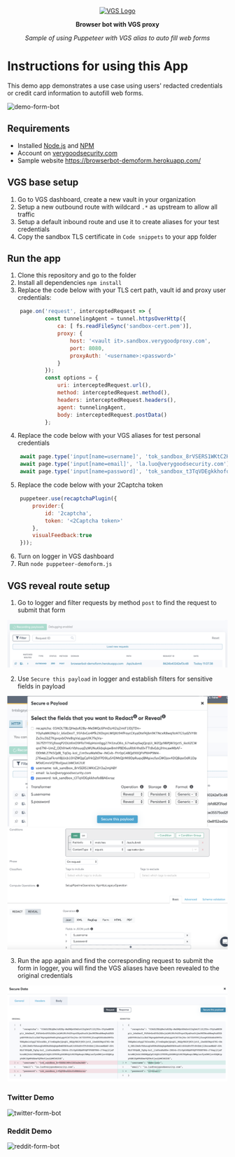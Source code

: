 <p align="center"><a href="https://www.verygoodsecurity.com/"><img src="https://avatars0.githubusercontent.com/u/17788525" width="128" alt="VGS Logo"></a></p>
<p align="center"><b>Browser bot with VGS proxy</b></p>
<p align="center"><i>Sample of using Puppeteer with VGS alias to auto fill web forms</i></p>

# Instructions for using this App
This demo app demonstrates a use case using users' redacted credentials or credit card information to autofill web forms.

![demo-form-bot](https://github.com/vgs-samples/headless-form-demo/blob/master/images/sample_form_demo.gif?raw=true)

## Requirements
- Installed [Node.js](https://nodejs.org/en/) and [NPM](https://www.npmjs.com/)
- Account on [verygoodsecurity.com](https://www.verygoodsecurity.com/)
- Sample website https://browserbot-demoform.herokuapp.com/

## VGS base setup
1. Go to VGS dashboard, create a new vault in your organization
2. Setup a new outbound route with wildcard `.*` as upstream to allow all traffic
3. Setup a default inbound route and use it to create aliases for your test credentials 
4. Copy the sandbox TLS certificate in `Code snippets` to your app folder

## Run the app
1. Clone this repository and go to the folder
2. Install all dependencies `npm install`
3. Replace the code below with your TLS cert path, vault id and proxy user credentials:
```js
    page.on('request', interceptedRequest => {
            const tunnelingAgent = tunnel.httpsOverHttp({
                ca: [ fs.readFileSync('sandbox-cert.pem')],
                proxy: {
                    host: '<vault it>.sandbox.verygoodproxy.com',
                    port: 8080,
                    proxyAuth: '<username>:<password>'
                }
            });
            const options = {
                uri: interceptedRequest.url(),
                method: interceptedRequest.method(),
                headers: interceptedRequest.headers(),
                agent: tunnelingAgent,
                body: interceptedRequest.postData()
            };
```
4. Replace the code below with your VGS aliases for test personal credentials
```js
    await page.type('input[name=username]', 'tok_sandbox_8rVSERS1WKtC2H3a2mJABY');
    await page.type('input[name=email]', 'la.luo@verygoodsecurity.com');
    await page.type('input[name=password]', 'tok_sandbox_t3TqVDEgkkhofo8BA6xraz');
```
5. Replace the code below with your 2Captcha token
```js
    puppeteer.use(recaptchaPlugin({
        provider:{
            id: '2captcha',
            token: '<2Captcha token>'
        },
        visualFeedback:true
    }));
```
6. Turn on logger in VGS dashboard
7. Run `node puppeteer-demoform.js`

## VGS reveal route setup 
1. Go to logger and filter requests by method `post` to find the request to submit that form

<img src="https://github.com/vgs-samples/headless-form-demo/blob/master/images/request_submit_form.png?raw=true">

2. Use `Secure this payload` in logger and establish filters for sensitive fields in payload

<img src="https://github.com/vgs-samples/headless-form-demo/blob/master/images/select_fields.png?raw=true">

<img src="https://github.com/vgs-samples/headless-form-demo/blob/master/images/setup_routes.png?raw=true">

3. Run the app again and find the corresponding request to submit the form in logger, you will find the VGS aliases have been revealed to the original credentials

<img src="https://github.com/vgs-samples/headless-form-demo/blob/master/images/token_revealed.png?raw=true">

### Twitter Demo
![twitter-form-bot](https://github.com/vgs-samples/headless-form-demo/blob/master/images/twitter-login-reveal.gif?raw=true)

### Reddit Demo 

![reddit-form-bot](https://github.com/vgs-samples/headless-form-demo/blob/master/images/reddit-demo.gif?raw=true)





